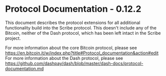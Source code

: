 Protocol Documentation - 0.12.2
=====================================

This document describes the protocol extensions for all additional functionality build into the Scribe protocol. This doesn't include any of the Bitcoin, neither of the Dash protocol, which has been left intact in the Scribe project.

For more information about the core Bitcoin protocol, please see https://en.bitcoin.it/w/index.php?title#Protocol_documentation&action#edit
For more information about the Dash protocol, please see https://github.com/dashpay/dash/blob/master/dash-docs/protocol-documentation.md

